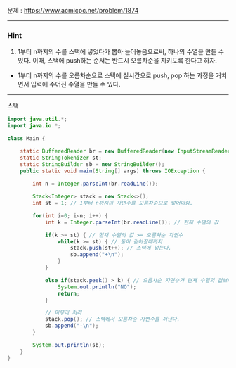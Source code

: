 문제 : https://www.acmicpc.net/problem/1874

---

### Hint

1. 1부터 n까지의 수를 스택에 넣었다가 뽑아 늘어놓음으로써, 하나의 수열을 만들 수 있다. 이때, 스택에 push하는 순서는 반드시 오름차순을 지키도록 한다고 하자.
- 1부터 n까지의 수를 오름차순으로 스택에 실시간으로 push, pop 하는 과정을 거치면서 입력에 주어진 수열을 만들 수 있다.

---

스택

```java
import java.util.*;
import java.io.*;

class Main {

    static BufferedReader br = new BufferedReader(new InputStreamReader(System.in));
    static StringTokenizer st;
    static StringBuilder sb = new StringBuilder();
    public static void main(String[] args) throws IOException {
        
        int n = Integer.parseInt(br.readLine());

        Stack<Integer> stack = new Stack<>();
        int st = 1; // 1부터 n까지의 자연수를 오름차순으로 넣어야함.

        for(int i=0; i<n; i++) { 
            int k = Integer.parseInt(br.readLine()); // 현재 수열의 값

            if(k >= st) { // 현재 수열의 값 >= 오름차순 자연수
                while(k >= st) { // 둘이 같아질때까지
                    stack.push(st++); // 스택에 넣는다.
                    sb.append("+\n");
                }
            }

            else if(stack.peek() > k) { // 오름차순 자연수가 현재 수열의 값보다 크다면 실패
                System.out.println("NO");
                return;
            }

            // 마무리 처리
            stack.pop(); // 스택에서 오름차순 자연수를 꺼낸다.
            sb.append("-\n");
        }

        System.out.println(sb);
    }    
}


```